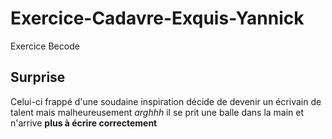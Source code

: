 # Exercice-Cadavre-Exquis-Yannick
Exercice Becode
## Surprise

Celui-ci frappé d'une soudaine inspiration décide de devenir un écrivain de talent mais malheureusement _arghhh_ il se prit une balle dans la main et n'arrive **plus à écrire correctement**
